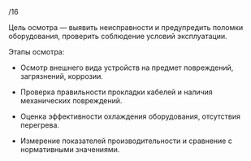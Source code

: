 /16


Цель осмотра — выявить неисправности и предупредить поломки оборудования, проверить соблюдение условий эксплуатации.

Этапы осмотра:

- Осмотр внешнего вида устройств на предмет повреждений, загрязнений, коррозии.

- Проверка правильности прокладки кабелей и наличия механических повреждений.

- Оценка эффективности охлаждения оборудования, отсутствия перегрева.

- Измерение показателей производительности и сравнение с нормативными значениями.
